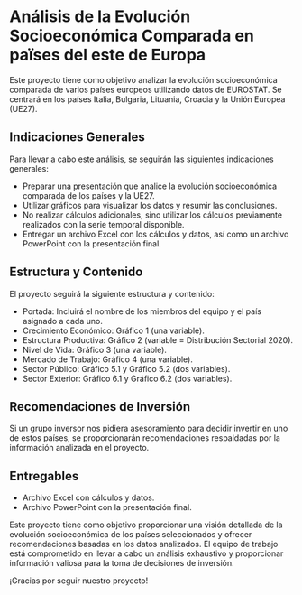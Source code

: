 # Análisis de la Evolución Socioeconómica Comparada en  païses del este de Europa

Este proyecto tiene como objetivo analizar la evolución socioeconómica comparada de varios países europeos utilizando datos de EUROSTAT. Se centrará en los países Italia, Bulgaria, Lituania, Croacia y la Unión Europea (UE27).

## Indicaciones Generales

Para llevar a cabo este análisis, se seguirán las siguientes indicaciones generales:

- Preparar una presentación que analice la evolución socioeconómica comparada de los países y la UE27.
- Utilizar gráficos para visualizar los datos y resumir las conclusiones.
- No realizar cálculos adicionales, sino utilizar los cálculos previamente realizados con la serie temporal disponible.
- Entregar un archivo Excel con los cálculos y datos, así como un archivo PowerPoint con la presentación final.

## Estructura y Contenido

El proyecto seguirá la siguiente estructura y contenido:

- Portada: Incluirá el nombre de los miembros del equipo y el país asignado a cada uno.
- Crecimiento Económico: Gráfico 1 (una variable).
- Estructura Productiva: Gráfico 2 (variable = Distribución Sectorial 2020).
- Nivel de Vida: Gráfico 3 (una variable).
- Mercado de Trabajo: Gráfico 4 (una variable).
- Sector Público: Gráfico 5.1 y Gráfico 5.2 (dos variables).
- Sector Exterior: Gráfico 6.1 y Gráfico 6.2 (dos variables).

## Recomendaciones de Inversión

Si un grupo inversor nos pidiera asesoramiento para decidir invertir en uno de estos países, se proporcionarán recomendaciones respaldadas por la información analizada en el proyecto.

## Entregables

- Archivo Excel con cálculos y datos.
- Archivo PowerPoint con la presentación final.

Este proyecto tiene como objetivo proporcionar una visión detallada de la evolución socioeconómica de los países seleccionados y ofrecer recomendaciones basadas en los datos analizados. El equipo de trabajo está comprometido en llevar a cabo un análisis exhaustivo y proporcionar información valiosa para la toma de decisiones de inversión.

¡Gracias por seguir nuestro proyecto!
